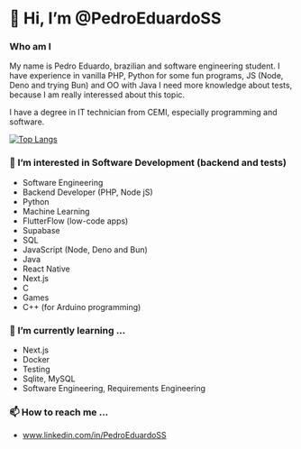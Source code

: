# 👋 Hi, I’m @PedroEduardoSS
### Who am I
My name is Pedro Eduardo, brazilian and software engineering student.
I have experience in vanilla PHP, Python for some fun programs, JS (Node, Deno and trying Bun) and OO with Java
I need more knowledge about tests, because I am really interessed about this topic.

I have a degree in IT technician from CEMI, especially programming and software.

[![Top Langs](https://github-readme-stats.vercel.app/api/top-langs/?username=PedroEduardoSS&theme=gotham&layout=compact&langs_count=10)](https://github.com/PedroEduardoSS/github-readme-stats)

### 👀 I’m interested in Software Development (backend and tests)
- Software Engineering
- Backend Developer (PHP, Node jS)
- Python
- Machine Learning
- FlutterFlow (low-code apps)
- Supabase
- SQL
- JavaScript (Node, Deno and Bun)
- Java
- React Native
- Next.js
- C
- Games
- C++ (for Arduino programming)

### 🌱 I’m currently learning ...
- Next.js
- Docker
- Testing
- Sqlite, MySQL
- Software Engineering, Requirements Engineering

### 📫 How to reach me ...
- www.linkedin.com/in/PedroEduardoSS

<!---
PedroEduardoSS/PedroEduardoSS is a ✨ special ✨ repository because its `README.md` (this file) appears on your GitHub profile.
You can click the Preview link to take a look at your changes.
--->
